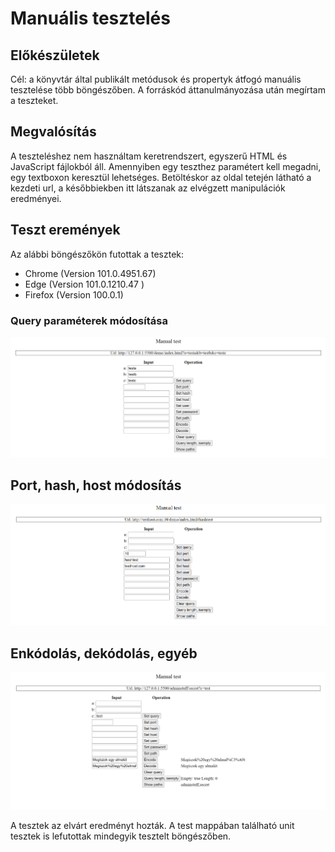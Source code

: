 # Manuális tesztelés
## Előkészületek

Cél: a könyvtár által publikált metódusok és propertyk átfogó manuális tesztelése több böngészőben. A forráskód áttanulmányozása után megírtam a teszteket.

## Megvalósítás

A teszteléshez nem használtam keretrendszert, egyszerű HTML és JavaScript fájlokból áll. Amennyiben egy teszthez paramétert kell megadni, egy textboxon keresztül lehetséges. Betöltéskor az oldal tetején látható a kezdeti url, a későbbiekben itt látszanak az elvégzett manipulációk eredményei.

## Teszt eremények
Az alábbi böngészőkön futottak a tesztek:
-  Chrome (Version 101.0.4951.67)
-  Edge (Version 101.0.1210.47 )
-  Firefox (Version 100.0.1)

### Query paraméterek módosítása
![](images/manTestQuery.png)

## Port, hash, host módosítás
![](images/manTestPHH.png)

## Enkódolás, dekódolás, egyéb

![](images/manTestOther.png)

A tesztek az elvárt eredményt hozták. A test mappában található unit tesztek is lefutottak mindegyik tesztelt böngészőben.
